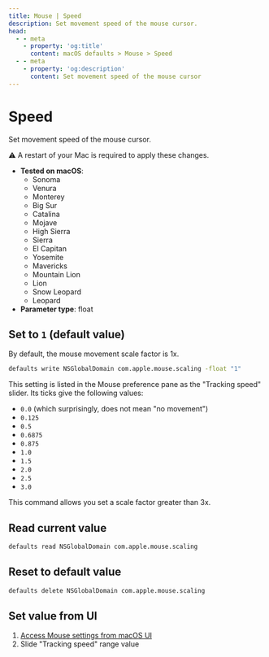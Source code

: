 ```yaml
---
title: Mouse | Speed
description: Set movement speed of the mouse cursor.
head:
  - - meta
    - property: 'og:title'
      content: macOS defaults > Mouse > Speed
  - - meta
    - property: 'og:description'
      content: Set movement speed of the mouse cursor
---
```


# Speed

Set movement speed of the mouse cursor.

⚠️ A restart of your Mac is required to apply these changes.

<!-- break lists -->

- **Tested on macOS**:
  - Sonoma
  - Venura
  - Monterey
  - Big Sur
  - Catalina
  - Mojave
  - High Sierra
  - Sierra
  - El Capitan
  - Yosemite
  - Mavericks
  - Mountain Lion
  - Lion
  - Snow Leopard
  - Leopard
- **Parameter type**: float

## Set to `1` (default value)

By default, the mouse movement scale factor is 1x.

```bash
defaults write NSGlobalDomain com.apple.mouse.scaling -float "1"
```

This setting is listed in the Mouse preference pane as the "Tracking speed" slider. Its ticks give the following values:

- `0.0` (which surprisingly, does not mean "no movement")
- `0.125`
- `0.5`
- `0.6875`
- `0.875`
- `1.0`
- `1.5`
- `2.0`
- `2.5`
- `3.0`

This command allows you set a scale factor greater than 3x.

## Read current value

```bash
defaults read NSGlobalDomain com.apple.mouse.scaling
```

## Reset to default value

```bash
defaults delete NSGlobalDomain com.apple.mouse.scaling
```

## Set value from UI

1. <a href="x-apple.systempreferences:com.apple.Mouse-Settings.extension">Access Mouse settings from macOS UI</a>
2. Slide "Tracking speed" range value
